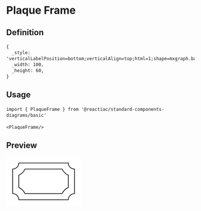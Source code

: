 # Plaque Frame

## Definition

```
{
  _style: 'verticalLabelPosition=bottom;verticalAlign=top;html=1;shape=mxgraph.basic.plaque_frame;dx=10;whiteSpace=wrap;',
  _width: 100,
  _height: 60,
}
```

## Usage

```
import { PlaqueFrame } from '@reactiac/standard-components-diagrams/basic'

<PlaqueFrame/>
```

## Preview

<img src="./plaque-frame.png" width="200"/>
